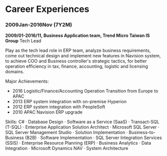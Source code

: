 # Career Experiences

### 2009Jan-2016Nov (7Y2M)

**2009/01-2016/11, Business Application team, Trend Micro Taiwan IS Group**
Tech Lead

Play as the tech lead role in ERP team, analyze business requirements, come out technical design and implement new features in Navision system, to achieve COO and Business controller's strategic tactics, for better operation efficiency in tax, finance, accounting, logistic and licensing domains.

Major Achievements:
- 2016 Logistic/Finance/Accounting Operation Transition from Europe to APAC
- 2013 ERP system integration with on-premise Hyperion
- 2012 ERP system integration with PeopleSoft
- 2010 APAC Navision ERP upgrade

Skills: C# · Database Design · Software as a Service (SaaS) · Transact-SQL (T-SQL) · Enterprise Application Solution Architect · Microsoft SQL Server · SQL Server Management Studio · Solution Implementation · Business-to-Business (B2B) · Software Implementation · SQL Server Integration Services (SSIS) · Enterprise Resource Planning (ERP) · Business Analytics · Data Integration · Microsoft Dynamics NAV · System Architecture
